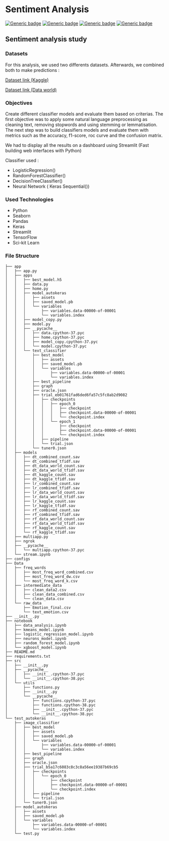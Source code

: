 # Sentiment Analysis 

[![Generic badge](https://img.shields.io/badge/MachineLearning-success)](https://shields.io/)
[![Generic badge](https://img.shields.io/badge/DeepLearning-success)](https://shields.io/)
[![Generic badge](https://img.shields.io/badge/Python-success)](https://shields.io/)
[![Generic badge](https://img.shields.io/badge/NLP-success)](https://shields.io/)

## Sentiment analysis study

### Datasets

For this analysis, we used two differents datasets. Afterwards, we combined both to make predictions :

[Dataset link (Kaggle)](https://www.kaggle.com/ishantjuyal/emotions-in-text)

[Dataset link (Data world)](https://data.world/crowdflower/sentiment-analysis-in-text)

### Objectives

Create different classifier models and evaluate them based on criterias.
The first objective was to apply some natural language preprocessing as cleaning text, removing stopwords and using stemming or lemmatisation.
The next step was to build classifiers models and evaluate them with metrics such as the accuracy, f1-score, roc curve and the confusion matrix.

We had to display all the results on a dashboard using Streamlit (Fast building web interfaces with Python)

Classifier used :
* LogisticRegression()
* RandomForestClassifier()
* DecisionTreeClassifier()
* Neural Network ( Keras Sequential())

### Used Technologies

* Python
* Seaborn
* Pandas
* Keras
* Streamlit
* TensorFlow
* Sci-kit Learn 

### File Structure
```
├── app
│   ├── app.py
│   ├── apps
│   │   ├── best_model.h5
│   │   ├── data.py
│   │   ├── home.py
│   │   ├── model_autokeras
│   │   │   ├── assets
│   │   │   ├── saved_model.pb
│   │   │   └── variables
│   │   │       ├── variables.data-00000-of-00001
│   │   │       └── variables.index
│   │   ├── model_copy.py
│   │   ├── model.py
│   │   ├── __pycache__
│   │   │   ├── data.cpython-37.pyc
│   │   │   ├── home.cpython-37.pyc
│   │   │   ├── model_copy.cpython-37.pyc
│   │   │   └── model.cpython-37.pyc
│   │   └── text_classifier
│   │       ├── best_model
│   │       │   ├── assets
│   │       │   ├── saved_model.pb
│   │       │   └── variables
│   │       │       ├── variables.data-00000-of-00001
│   │       │       └── variables.index
│   │       ├── best_pipeline
│   │       ├── graph
│   │       ├── oracle.json
│   │       ├── trial_eb01761fad6ded6fa57c5fc8ab2d9082
│   │       │   ├── checkpoints
│   │       │   │   ├── epoch_0
│   │       │   │   │   ├── checkpoint
│   │       │   │   │   ├── checkpoint.data-00000-of-00001
│   │       │   │   │   └── checkpoint.index
│   │       │   │   └── epoch_1
│   │       │   │       ├── checkpoint
│   │       │   │       ├── checkpoint.data-00000-of-00001
│   │       │   │       └── checkpoint.index
│   │       │   ├── pipeline
│   │       │   └── trial.json
│   │       └── tuner0.json
│   ├── models
│   │   ├── dt_combined_count.sav
│   │   ├── dt_combined_tfidf.sav
│   │   ├── dt_data_world_count.sav
│   │   ├── dt_data_world_tfidf.sav
│   │   ├── dt_kaggle_count.sav
│   │   ├── dt_kaggle_tfidf.sav
│   │   ├── lr_combined_count.sav
│   │   ├── lr_combined_tfidf.sav
│   │   ├── lr_data_world_count.sav
│   │   ├── lr_data_world_tfidf.sav
│   │   ├── lr_kaggle_count.sav
│   │   ├── lr_kaggle_tfidf.sav
│   │   ├── rf_combined_count.sav
│   │   ├── rf_combined_tfidf.sav
│   │   ├── rf_data_world_count.sav
│   │   ├── rf_data_world_tfidf.sav
│   │   ├── rf_kaggle_count.sav
│   │   └── rf_kaggle_tfidf.sav
│   ├── multiapp.py
│   ├── ngrok
│   ├── __pycache__
│   │   └── multiapp.cpython-37.pyc
│   └── stream.ipynb
├── configs
├── Data
│   ├── freq_words
│   │   ├── most_freq_word_combined.csv
│   │   ├── most_freq_word_dw.csv
│   │   └── most_freq_word_k.csv
│   ├── intermediate_data
│   │   ├── clean_data2.csv
│   │   ├── clean_data_combined.csv
│   │   └── clean_data.csv
│   └── raw_data
│       ├── Emotion_final.csv
│       └── text_emotion.csv
├── __init__.py
├── notebook
│   ├── data_analysis.ipynb
│   ├── kmeans_model.ipynb
│   ├── logistic_regression_model.ipynb
│   ├── neurons_model.ipynb
│   ├── random_forest_model.ipynb
│   └── xgboost_model.ipynb
├── README.md
├── requirements.txt
├── src
│   ├── __init__.py
│   ├── __pycache__
│   │   ├── __init__.cpython-37.pyc
│   │   └── __init__.cpython-38.pyc
│   └── utils
│       ├── functions.py
│       ├── __init__.py
│       └── __pycache__
│           ├── functions.cpython-37.pyc
│           ├── functions.cpython-38.pyc
│           ├── __init__.cpython-37.pyc
│           └── __init__.cpython-38.pyc
└── test_autokeras
    ├── image_classifier
    │   ├── best_model
    │   │   ├── assets
    │   │   ├── saved_model.pb
    │   │   └── variables
    │   │       ├── variables.data-00000-of-00001
    │   │       └── variables.index
    │   ├── best_pipeline
    │   ├── graph
    │   ├── oracle.json
    │   ├── trial_b5a17c6083c8c3c8a56ee19387b69cb5
    │   │   ├── checkpoints
    │   │   │   └── epoch_0
    │   │   │       ├── checkpoint
    │   │   │       ├── checkpoint.data-00000-of-00001
    │   │   │       └── checkpoint.index
    │   │   ├── pipeline
    │   │   └── trial.json
    │   └── tuner0.json
    ├── model_autokeras
    │   ├── assets
    │   ├── saved_model.pb
    │   └── variables
    │       ├── variables.data-00000-of-00001
    │       └── variables.index
    └── test.py
```
